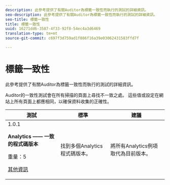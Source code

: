 ```yaml
---
description: 此參考提供了有關Auditor為標籤一致性而執行的測試的詳細資訊。
seo-description: 此參考提供了有關Auditor為標籤一致性而執行的測試的詳細資訊。
seo-title: 標籤一致性
title: 標籤一致性
uuid: 16271dd6-3587-4f33-92f8-54ec4a3d6469
translation-type: tm+mt
source-git-commit: c697f3d759ad1f086f16a39e03062431583ffd7f

---
```



# 標籤一致性

此參考提供了有關Auditor為標籤一致性而執行的測試的詳細資訊。

Auditor的一致性測試會在所有掃描的頁面上尋找不一致之處。 這些值或設定在網站上所有頁面上都應相同，以確保資料收集的正確性。

<table id="table_4F9ED873BAF741D19BFB0F297B3A1FDB"> 
 <thead> 
  <tr> 
   <th colname="col1" class="entry"> 測試 </th> 
   <th colname="col2" class="entry"> 標準 </th> 
   <th colname="col3" class="entry"> 建議 </th> 
  </tr>
 </thead>
 <tbody> 
  <tr> 
   <td colname="col1"> 
    <draft-comment>
      1.0.1 
    </draft-comment> <p><b>Analytics —— 一致的程式碼版本 </b> </p> <p>重量：5 </p> <p><a href="https://docs.adobe.com/content/help/en/analytics/implementation/choose-implementation-method.html" format="html" scope="external"> 其他資訊</a> </p> </td> 
   <td colname="col2"> <p> 找到多個Analytics程式碼版本。 </p> </td> 
   <td colname="col3"> <p>將所有Analytics例項取代為目前版本。 </p> </td> 
  </tr> 
 </tbody> 
</table>
